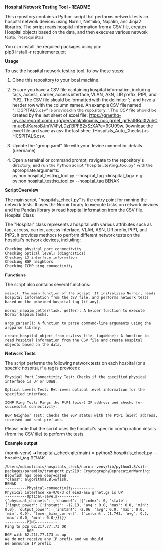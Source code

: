**Hospital Network Testing Tool - README**  

This repository contains a Python script that performs network tests on hospital network devices using Nornir, Netmiko, Napalm, and Jinja2 libraries. The script reads hospital information from a CSV file, creates Hospital objects based on the data, and then executes various network tests.
Prerequisites

You can install the required packages using pip:  
pip3 install -r requirements.txt

**Usage**

To use the hospital network testing tool, follow these steps:

1. Clone this repository to your local machine.

1. Ensure you have a CSV file containing hospital information, including tags, access, carrier, access interface, VLAN, ASN, LIR prefix, PtP1, and PtP2. The CSV file should be formatted with the delimiter ';' and have a header row with the column names. An example CSV file named "HOSPITALS.csv" is provided in the repository. 
1.The CSV file should be created by the last sheet of excel file: https://grnethq-my.sharepoint.com/:x:/g/personal/alioumis_noc_grnet_gr/EatRBpIG2uhCm-ucBJKarqoBJm1V4FyLDzj1BPFB2xSzXA?e=9CU99w. Download the excel file and save as csv the last sheet (Hospitals_Auto_Checks) as HOSPITALS.csv.
1. Update the "group.yaml" file with your device connection details (username).
1. Open a terminal or command prompt, navigate to the repository's directory, and run the Python script "hospital_testing_tool.py" with the appropriate arguments:  
  python hospital_testing_tool.py --hospital_tag <hospital_tag> e.g. python hospital_testing_tool.py --hospital_tag BENAK


**Script Overview**

The main script, "hospitals_check.py" is the entry point for running the network tests. It uses the Nornir library to execute tasks on network devices and the Pandas library to read hospital information from the CSV file.
Hospital Class

The "Hospital" class represents a hospital with various attributes such as tag, access, carrier, access interface, VLAN, ASN, LIR prefix, PtP1, and PtP2. It provides methods to perform different network tests on the hospital's network devices, including:

    Checking physical port connectivity
    Checking optical levels (diagnostics)
    Checking L3 interface information
    Checking BGP neighbors
    Checking ICMP ping connectivity

**Functions**

The script also contains several functions:

    main(): The main function of the script. It initializes Nornir, reads hospital information from the CSV file, and performs network tests based on the provided hospital tag (if any).

    nornir_napalm_getter(task, getter): A helper function to execute Nornir Napalm tasks.

    args_parser(): A function to parse command-line arguments using the argparse library.

    create_hospital_object_from_csv(csv_file, tag=None): A function to read hospital information from the CSV file and create Hospital objects based on the data.

**Network Tests**

The script performs the following network tests on each hospital (or a specific hospital, if a tag is provided):

    Physical Port Connectivity Test: Checks if the specified physical interface is UP or DOWN.

    Optical Levels Test: Retrieves optical level information for the specified interface.

    ICMP Ping Test: Pings the PtP1 (eier) IP address and checks for successful connectivity.

    BGP Neighbor Test: Checks the BGP status with the PtP1 (eier) address, received and sent prefixes.

Please note that the script uses the hospital's specific configuration details (from the CSV file) to perform the tests.

**Example output** 

(nornir-venv) ➜  hospitals_check git:(main) ✗ python3 hospitals_check.py --hospital_tag BENAK
    
    /Users/mdimolianis/hospitals_check/nornir-venv/lib/python3.8/site-packages/paramiko/transport.py:219: CryptographyDeprecationWarning: Blowfish has been deprecated
    "class": algorithms.Blowfish,
    BENAK
    ----------Physical-connectivity----------
    Physical interface xe-0/0/3 of eie2-asw.grnet.gr is UP
    ----------Optical-levels----------
    {'physical_channels': {'channel': [{'index': 0, 'state': {'input_power': {'instant': -12.13, 'avg': 0.0, 'max': 0.0, 'min': 0.0}, 'output_power': {'instant': -2.06, 'avg': 0.0, 'max': 0.0, 'min': 0.0}, 'laser_bias_current': {'instant': 31.742, 'avg': 0.0, 'max': 0.0, 'min': 0.0}}}]}}
    ----------PING----------
    Ping to p2p 62.217.77.173 OK
    ----------BGP----------
    BGP with 62.217.77.173 is up
    We do not receive any IP prefix and we should
    We announce IP prefix